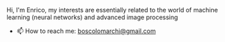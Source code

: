 Hi, I'm Enrico, my interests are essentially related to the world of machine learning (neural networks) and advanced image processing
- 📫 How to reach me: boscolomarchi@gmail.com

